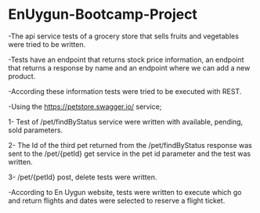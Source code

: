 # EnUygun-Bootcamp-Project
-The api service tests of a grocery store that sells fruits and vegetables were tried to be written.

-Tests have an endpoint that returns stock price information, an endpoint that returns a response by name and an endpoint where we can add a new product.

-According these information tests were tried to be executed with REST.

-Using the https://petstore.swagger.io/ service;

1- Test of /pet/findByStatus service were written with available, pending, sold parameters.

2- The Id of the third pet returned from the /pet/findByStatus response was sent to the /pet/{petId} get service in the pet id parameter and the test was written.

3- /pet/{petId} post, delete tests were written.

-According to En Uygun website, tests were written to execute which go and return flights and dates were selected to reserve a flight ticket.

